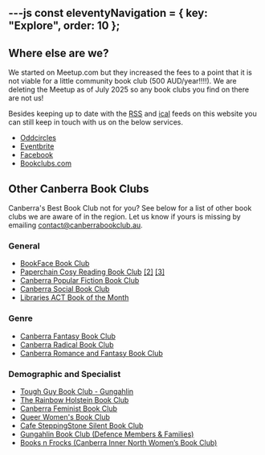 ---js
const eleventyNavigation = {
	key: "Explore",
	order: 10
};
---

## Where else are we?

We started on Meetup.com but they increased the fees to a point that it is not viable for a little community book club (500 AUD/year!!!!). We are deleting the Meetup as of July 2025 so any book clubs you find on there are not us! 

Besides keeping up to date with the [RSS](/feed/rss.xml) and [ical](/feed/events.ics) feeds on this website you can still keep in touch with us on the below services. 

- [Oddcircles](https://www.oddcircles.com/groups/d7097716-5288-40c8-ab03-3ce0fe50e5b0/Canberras%20Best%20Book%20Club)
- [Eventbrite](https://www.eventbrite.com.au/o/canberras-best-book-club-112124478441)
- [Facebook](https://www.facebook.com/profile.php?id=61562383891905)
- [Bookclubs.com](https://bookclubs.com/canberras-best-book-club/)

## Other Canberra Book Clubs

Canberra's Best Book Club not for you? 
See below for a list of other book clubs we are aware of in the region. Let us know if yours is missing by emailing [contact@canberrabookclub.au](mailto:contact@canberrabookclub.au).

### General
- [BookFace Book Club](https://www.bookfacestores.com.au/book-club)
- [Paperchain Cosy Reading Book Club](https://www.facebook.com/groups/CosyReadingBookClub) [[2]](https://www.instagram.com/cosyreadingbookclub/) [[3]](https://paperchainbookstoreblog.com/2019/07/30/cosy-reading-book-club/)
- [Canberra Popular Fiction Book Club](https://www.meetup.com/en-au/canberra-ya-book-club/)
- [Canberra Social Book Club](https://www.facebook.com/groups/255187487308088/)
- [Libraries ACT Book of the Month](https://www.facebook.com/groups/1202736400172537)

### Genre
- [Canberra Fantasy Book Club](https://www.facebook.com/groups/7011704425594033/)
- [Canberra Radical Book Club](https://www.facebook.com/groups/209048299887282/)
- [Canberra Romance and Fantasy Book Club](https://www.facebook.com/groups/canberraromanceandfantasy/)

### Demographic and Specialist
- [Tough Guy Book Club - Gungahlin](https://www.toughguybookclub.com/chapter_meeting_canberra_north_act)
- [The Rainbow Holstein Book Club](https://www.bookcow.com.au/events)
- [Canberra Feminist Book Club](https://www.facebook.com/groups/715792991947484/)
- [Queer Women's Book Club](https://www.facebook.com/groups/211774985530722/)
- [Cafe SteppingStone Silent Book Club](https://cafesteppingstone.com/events)
- [Gungahlin Book Club (Defence Members & Families)](https://www.facebook.com/groups/863920990336086/)
- [Books n Frocks (Canberra Inner North Women’s Book Club)](https://www.facebook.com/groups/878213813300306/)


